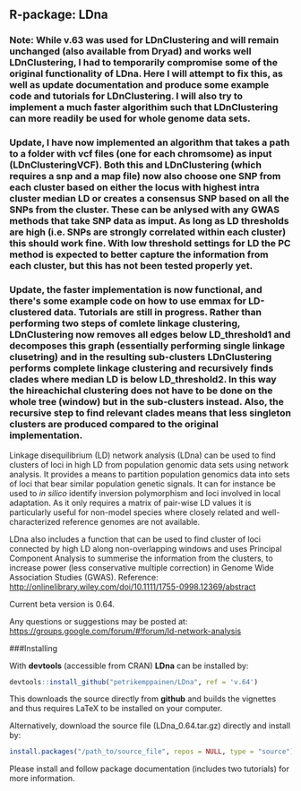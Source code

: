 R-package: LDna
-------------

### Note: While v.63 was used for LDnClustering and will remain unchanged (also available from Dryad) and works well LDnClustering, I had to temporarily compromise some of the original functionality of LDna. Here I will attempt to fix this, as well as update documentation and produce some example code and tutorials for LDnClustering. I will also try to implement a much faster algorithim such that LDnClustering can more readily be used for whole genome data sets.

### Update, I have now implemented an algorithm that takes a path to a folder with vcf files (one for each chromsome) as input (LDnClusteringVCF). Both this and LDnClustering (which requires a snp and a map file) now also choose one SNP from each cluster based on either the locus with highest intra cluster median LD or creates a consensus SNP based on all the SNPs from the cluster. These can be anlysed with any GWAS methods that take SNP data as imput. As long as LD thresholds are high (i.e. SNPs are strongly correlated within each cluster) this should work fine. With low threshold settings for LD the PC method is expected to better capture the information from each cluster, but this has not been tested properly yet. 

### Update, the faster implementation is now functional, and there's some example code on how to use emmax for LD-clustered data. Tutorials are still in progress. Rather than performing two steps of comlete linkage clustering, LDnClustering now removes all edges below LD_threshold1 and decomposes this graph (essentially performing single linkage clusetring) and in the resulting sub-clusters LDnClustering performs complete linkage clustering and recursively finds clades where median LD is below LD_threshold2. In this way the hireachichal clustering does not have to be done on the whole tree (window) but in the sub-clusters instead. Also, the recursive step to find relevant clades means that less singleton clusters are produced compared to the original implementation.


Linkage disequilibrium (LD) network analysis (LDna) can be used to find clusters of loci in high LD from population genomic data sets using network analysis. It provides a means to partition population genomics data into sets of loci that bear similar population genetic signals. It can for instance be used to *in silico* identify inversion polymorphism and loci involved in local adaptation. As it only requires a matrix of pair-wise LD values it is particularly useful for non-model species where closely related and well-characterized reference genomes are not available.

LDna also includes a function that can be used to find cluster of loci connected by high LD along non-overlapping windows and uses Principal Component Analysis to summerise the information from the clusters, to increase power (less conservative multiple correction) in Genome Wide Association Studies (GWAS). 
Reference: http://onlinelibrary.wiley.com/doi/10.1111/1755-0998.12369/abstract

Current beta version is 0.64.

Any questions or suggestions may be posted at: https://groups.google.com/forum/#!forum/ld-network-analysis

###Installing

With **devtools** (accessible from CRAN) **LDna** can be installed by:
```r
devtools::install_github("petrikemppainen/LDna", ref = 'v.64')
```
This downloads the source directly from **github** and builds the vignettes and thus requires LaTeX to be installed on your computer.

Alternatively, download the source file (LDna_0.64.tar.gz) directly and install by:
```r
install.packages("/path_to/source_file", repos = NULL, type = "source")
```
Please install and follow package documentation (includes two tutorials) for more information.
